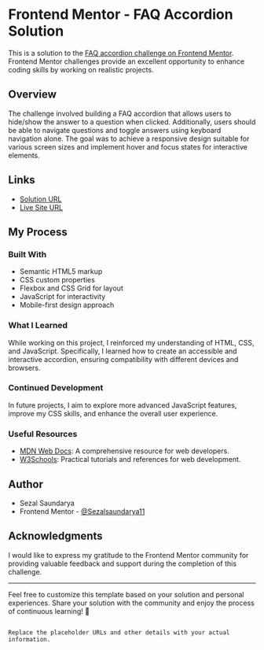 # Frontend Mentor - FAQ Accordion Solution

This is a solution to the [FAQ accordion challenge on Frontend Mentor](https://www.frontendmentor.io/challenges/faq-accordion-wyfFdeBwBz). Frontend Mentor challenges provide an excellent opportunity to enhance coding skills by working on realistic projects.

## Overview

The challenge involved building a FAQ accordion that allows users to hide/show the answer to a question when clicked. Additionally, users should be able to navigate questions and toggle answers using keyboard navigation alone. The goal was to achieve a responsive design suitable for various screen sizes and implement hover and focus states for interactive elements.

## Links

- [Solution URL](https://github.com/Sezalsaundarya11/FAQ-accordion-challenge.git)
- [Live Site URL](https://iridescent-kleicha-469869.netlify.app)

## My Process

### Built With

- Semantic HTML5 markup
- CSS custom properties
- Flexbox and CSS Grid for layout
- JavaScript for interactivity
- Mobile-first design approach

### What I Learned

While working on this project, I reinforced my understanding of HTML, CSS, and JavaScript. Specifically, I learned how to create an accessible and interactive accordion, ensuring compatibility with different devices and browsers.

### Continued Development

In future projects, I aim to explore more advanced JavaScript features, improve my CSS skills, and enhance the overall user experience.

### Useful Resources

- [MDN Web Docs](https://developer.mozilla.org/): A comprehensive resource for web developers.
- [W3Schools](https://www.w3schools.com/): Practical tutorials and references for web development.

## Author

- Sezal Saundarya
- Frontend Mentor - [@Sezalsaundarya11](https://www.frontendmentor.io/profile/yourusername)

## Acknowledgments

I would like to express my gratitude to the Frontend Mentor community for providing valuable feedback and support during the completion of this challenge.

---

Feel free to customize this template based on your solution and personal experiences. Share your solution with the community and enjoy the process of continuous learning! 🚀
```

Replace the placeholder URLs and other details with your actual information.
